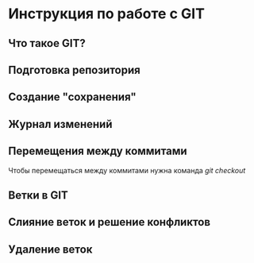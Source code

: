 # Инструкция по работе с GIT

## Что такое GIT?

## Подготовка репозитория

## Создание "сохранения"

## Журнал изменений 

## Перемещения между коммитами
Чтобы перемещаться между коммитами  нужна команда *git checkout*


## Ветки в GIT

## Слияние веток и решение конфликтов

## Удаление веток